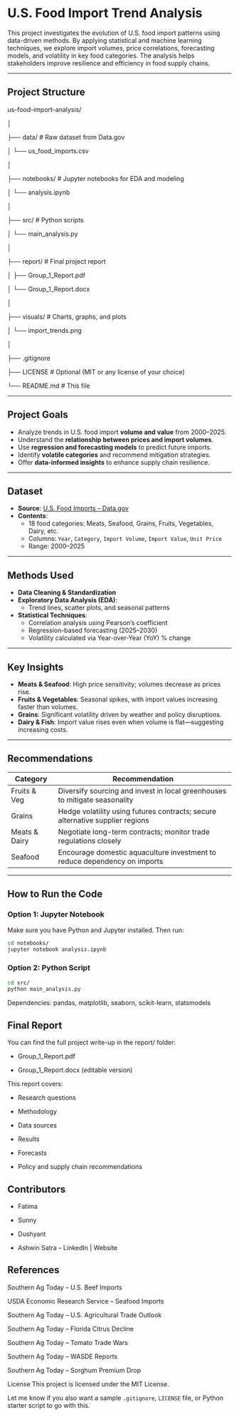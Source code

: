 # U.S. Food Import Trend Analysis

This project investigates the evolution of U.S. food import patterns using data-driven methods. By applying statistical and machine learning techniques, we explore import volumes, price correlations, forecasting models, and volatility in key food categories. The analysis helps stakeholders improve resilience and efficiency in food supply chains.

---

## Project Structure

us-food-import-analysis/

│

├── data/ # Raw dataset from Data.gov

│ └── us_food_imports.csv

│

├── notebooks/ # Jupyter notebooks for EDA and modeling

│ └── analysis.ipynb

│

├── src/ # Python scripts

│ └── main_analysis.py

│

├── report/ # Final project report

│ ├── Group_1_Report.pdf

│ └── Group_1_Report.docx

│

├── visuals/ # Charts, graphs, and plots

│ └── import_trends.png

│

├── .gitignore

├── LICENSE # Optional (MIT or any license of your choice)

└── README.md # This file


---

## Project Goals

- Analyze trends in U.S. food import **volume and value** from 2000–2025.
- Understand the **relationship between prices and import volumes**.
- Use **regression and forecasting models** to predict future imports.
- Identify **volatile categories** and recommend mitigation strategies.
- Offer **data-informed insights** to enhance supply chain resilience.

---

## Dataset

- **Source**: [U.S. Food Imports – Data.gov](https://www.data.gov/)
- **Contents**:
  - 18 food categories: Meats, Seafood, Grains, Fruits, Vegetables, Dairy, etc.
  - Columns: `Year`, `Category`, `Import Volume`, `Import Value`, `Unit Price`
  - Range: 2000–2025

---

## Methods Used

- **Data Cleaning & Standardization**
- **Exploratory Data Analysis (EDA)**:
  - Trend lines, scatter plots, and seasonal patterns
- **Statistical Techniques**:
  - Correlation analysis using Pearson’s coefficient
  - Regression-based forecasting (2025–2030)
  - Volatility calculated via Year-over-Year (YoY) % change

---

## Key Insights

- **Meats & Seafood**: High price sensitivity; volumes decrease as prices rise.
- **Fruits & Vegetables**: Seasonal spikes, with import values increasing faster than volumes.
- **Grains**: Significant volatility driven by weather and policy disruptions.
- **Dairy & Fish**: Import value rises even when volume is flat—suggesting increasing costs.

---

## Recommendations

| Category        | Recommendation                                                                 |
|----------------|----------------------------------------------------------------------------------|
| Fruits & Veg    | Diversify sourcing and invest in local greenhouses to mitigate seasonality     |
| Grains          | Hedge volatility using futures contracts; secure alternative supplier regions   |
| Meats & Dairy   | Negotiate long-term contracts; monitor trade regulations closely               |
| Seafood         | Encourage domestic aquaculture investment to reduce dependency on imports      |

---

## How to Run the Code

### Option 1: Jupyter Notebook
Make sure you have Python and Jupyter installed. Then run:

```bash
cd notebooks/
jupyter notebook analysis.ipynb
```

### Option 2: Python Script
```bash
cd src/
python main_analysis.py
```

Dependencies: pandas, matplotlib, seaborn, scikit-learn, statsmodels

## Final Report

You can find the full project write-up in the report/ folder:

- Group_1_Report.pdf

- Group_1_Report.docx (editable version)

This report covers:

- Research questions

- Methodology

- Data sources

- Results

- Forecasts

- Policy and supply chain recommendations

## Contributors
- Fatima

- Sunny

- Dushyant

- Ashwin Satra – LinkedIn | Website

## References

Southern Ag Today – U.S. Beef Imports

USDA Economic Research Service – Seafood Imports

Southern Ag Today – U.S. Agricultural Trade Outlook

Southern Ag Today – Florida Citrus Decline

Southern Ag Today – Tomato Trade Wars

Southern Ag Today – WASDE Reports

Southern Ag Today – Sorghum Premium Drop

License
This project is licensed under the MIT License.

Let me know if you also want a sample `.gitignore`, `LICENSE` file, or Python starter script to go with this.
